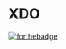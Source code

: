 # XDO
[![forthebadge](http://forthebadge.com/images/badges/built-with-love.svg)](http://forthebadge.com)
